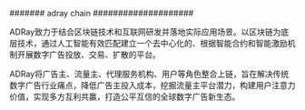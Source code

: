 
####### adray chain ####################

ADRay致力于结合区块链技术和互联网研发并落地实际应用场景。以区块链为底层技术，通过人工智能有效匹配建立一个去中心化的、根据智能合约和智能激励机制开展数字广告投放、交易、扩散的平台。

ADRay将广告主、流量主、代理服务机构、用户等角色整合上链，旨在解决传统数字广告行业痛点，降低广告主投入成本，挖掘流量主平台潜力，构建用户注意力价值，实现多方互利共赢，打造公平互信的全球数字广告新生态。